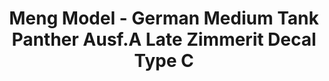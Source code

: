 ---
layout: product
title: "Meng Model - German Medium Tank Panther Ausf.A Late Zimmerit Decal Type C"
price: "TBA" 
desc: "N/A"
img_path: "/assets/img/MM-SPS-052.jpg"
brand: "N/A"
available: false
special_offer: false
new: false
soon: false
cat: "010000"
subcat: "011000"
subsubcat: "0N/A"
sifra: "MM-SPS-052"
---